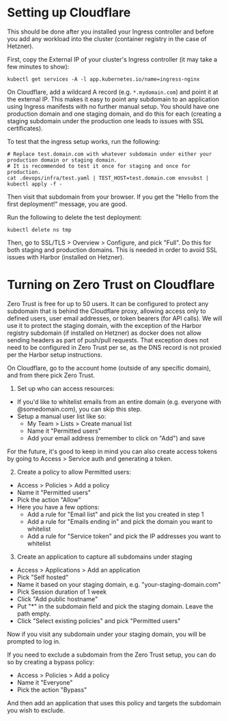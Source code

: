 # Setting up Cloudflare

This should be done after you installed your Ingress controller and before you add any workload into the cluster (container registry in the case of Hetzner).

First, copy the External IP of your cluster's Ingress controller (it may take a few minutes to show):

```shell
kubectl get services -A -l app.kubernetes.io/name=ingress-nginx
```

On Cloudflare, add a wildcard A record (e.g. `*.mydomain.com`) and point it at the external IP. This makes it easy to point any subdomain to an application using Ingress manifests with no further manual setup. You should have one production domain and one staging domain, and do this for each (creating a staging subdomain under the production one leads to issues with SSL certificates).

To test that the ingress setup works, run the following:

```shell
# Replace test.domain.com with whatever subdomain under either your production domain or staging domain.
# It is recommended to test it once for staging and once for production.
cat .devops/infra/test.yaml | TEST_HOST=test.domain.com envsubst | kubectl apply -f -
```

Then visit that subdomain from your browser. If you get the "Hello from the first deployment!" message, you are good.

Run the following to delete the test deployment:

```shell
kubectl delete ns tmp
```

Then, go to SSL/TLS > Overview > Configure, and pick "Full". Do this for both staging and production domains. This is needed in order to avoid SSL issues with Harbor (installed on Hetzner).

# Turning on Zero Trust on Cloudflare

Zero Trust is free for up to 50 users. It can be configured to protect any subdomain that is behind the Cloudflare proxy, allowing access only to defined users, user email addresses, or token bearers (for API calls). We will use it to protect the staging domain, with the exception of the Harbor registry subdomain (if installed on Hetzner) as docker does not allow sending headers as part of push/pull requests. That exception does not need to be configured in Zero Trust per se, as the DNS record is not proxied per the Harbor setup instructions.

On Cloudflare, go to the account home (outside of any specific domain), and from there pick Zero Trust.

1. Set up who can access resources:

- If you'd like to whitelist emails from an entire domain (e.g. everyone with @somedomain.com), you can skip this step.
- Setup a manual user list like so:
  - My Team > Lists > Create manual list
  - Name it "Permitted users"
  - Add your email address (remember to click on "Add") and save

For the future, it's good to keep in mind you can also create access tokens by going to Access > Service auth and generating a token.

2. Create a policy to allow Permitted users:

- Access > Policies > Add a policy
- Name it "Permitted users"
- Pick the action "Allow"
- Here you have a few options:
  - Add a rule for "Email list" and pick the list you created in step 1
  - Add a rule for "Emails ending in" and pick the domain you want to whitelist
  - Add a rule for "Service token" and pick the IP addresses you want to whitelist

3. Create an application to capture all subdomains under staging

- Access > Applications > Add an application
- Pick "Self hosted"
- Name it based on your staging domain, e.g. "your-staging-domain.com"
- Pick Session duration of 1 week
- Click "Add public hostname"
- Put "\*" in the subdomain field and pick the staging domain. Leave the path empty.
- Click "Select existing policies" and pick "Permitted users"

Now if you visit any subdomain under your staging domain, you will be prompted to log in.

If you need to exclude a subdomain from the Zero Trust setup, you can do so by creating a bypass policy:

- Access > Policies > Add a policy
- Name it "Everyone"
- Pick the action "Bypass"

And then add an application that uses this policy and targets the subdomain you wish to exclude.